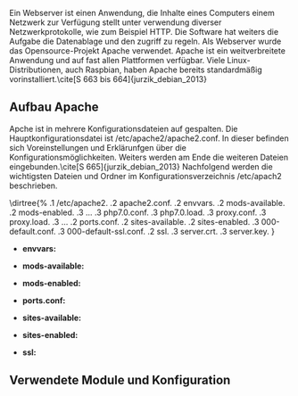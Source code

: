 Ein Webserver ist einen Anwendung, die Inhalte eines Computers einem Netzwerk zur Verfügung stellt unter verwendung diverser Netzwerkprotokolle, wie zum Beispiel HTTP. 
Die Software hat weiters die Aufgabe die Datenablage und den zugriff zu regeln.
Als Webserver wurde das Opensource-Projekt Apache verwendet. 
Apache ist ein weitverbreitete Anwendung und auf fast allen Plattformen verfügbar.
Viele Linux-Distributionen, auch Raspbian, haben Apache bereits standardmäßig vorinstalliert.\cite[S 663 bis 664]{jurzik_debian_2013}

## Aufbau Apache


Apche ist in mehrere Konfigurationsdateien auf gespalten. Die Hauptkonfigurationsdatei ist /etc/apache2/apache2.conf. 
In dieser befinden sich Voreinstellungen und Erklärunfgen über die Konfigurationsmöglichkeiten. 
Weiters werden am Ende die weiteren Dateien eingebunden.\cite[S 665]{jurzik_debian_2013} Nachfolgend werden die wichtigsten Dateien und Ordner im Konfigurationsverzeichnis /etc/apach2 beschrieben.

\dirtree{%
.1 /etc/apache2.
.2 apache2.conf.
.2 envvars.
.2 mods-available.
.2 mods-enabled.
.3 ...
.3 php7.0.conf.
.3 php7.0.load.
.3 proxy.conf.
.3 proxy.load.
.3 ...
.2 ports.conf.
.2 sites-available.
.2 sites-enabled.
.3 000-default.conf.
.3 000-default-ssl.conf.
.2 ssl.
.3 server.crt.
.3 server.key.
}

* **envvars:**

* **mods-available:**
* **mods-enabled:**
* **ports.conf:**
* **sites-available:**
* **sites-enabled:**
* **ssl:**


## Verwendete Module und Konfiguration
